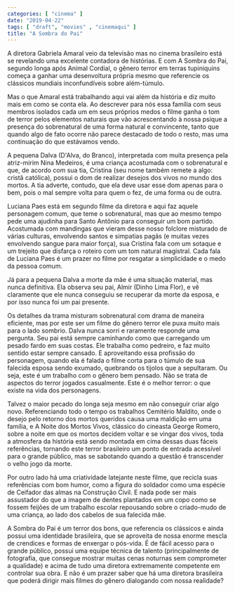```yaml
---
categories: [ "cinema" ]
date: "2019-04-22"
tags: [ "draft", "movies" , "cinemaqui" ]
title: "A Sombra do Pai"
---
```

A diretora Gabriela Amaral veio da televisão mas no cinema brasileiro
está se revelando uma excelente contadora de histórias. E com A
Sombra do Pai, segundo longa após Animal Cordial, o gênero terror em
terras tupiniquins começa a ganhar uma desenvoltura própria mesmo que
referencie os clássicos mundiais inconfundíveis sobre além-túmulo.

Mas o que Amaral está trabalhando aqui vai além da história e diz
muito mais em como se conta ela. Ao descrever para nós essa família
com seus membros isolados cada um em seus próprios medos o filme ganha
o tom de terror pelos elementos naturais que vão acrescentando à nossa
psique a presença do sobrenatural de uma forma natural e convincente,
tanto que quando algo de fato ocorre não parece destacado de todo o
resto, mas uma continuação do que estávamos vendo.

A pequena Dalva (D'Alva, do Branco), interpretada com muita presença pela
atriz-mirim Nina Medeiros, é uma criança acostumada com o sobrenatural
e que, de acordo com sua tia, Cristina (seu nome também remete a algo:
cristã católica), possui o dom de realizar desejos dos vivos no mundo
dos mortos. A tia adverte, contudo, que ela deve usar esse dom apenas para
o bem, pois o mal sempre volta para quem o fez, de uma forma ou de outra.

Luciana Paes está em segundo filme da diretora e aqui faz aquele
personagem comum, que teme o sobrenatural, mas que ao mesmo tempo pede uma
ajudinha para Santo Antônio para conseguir um bom partido. Acostumada com
mandingas que vieram desse nosso folclore misturado de várias culturas,
envolvendo santos e simpatias pagãs (e muitas vezes envolvendo sangue
para maior força), sua Cristina fala com um sotaque e um trejeito que
disfarça o roteiro com um tom natural magistral. Cada fala de Luciana
Paes é um prazer no filme por resgatar a simplicidade e o medo da pessoa
comum.

Já para a pequena Dalva a morte da mãe é uma situação material,
mas nunca definitiva. Ela observa seu pai, Almir (Dinho Lima Flor), e
vê claramente que ele nunca conseguiu se recuperar da morte da esposa,
e por isso nunca foi um pai presente.

Os detalhes da trama misturam sobrenatural com drama de maneira eficiente,
mas por este ser um filme do gênero terror ele puxa muito mais para o
lado sombrio. Dalva nunca sorri e raramente responde uma pergunta. Seu
pai está sempre caminhando como que carregando um pesado fardo em suas
costas. Ele trabalha como pedreiro, e faz muito sentido estar sempre
cansado. E aproveitando essa profissão do personagem, quando ela
é falada o filme corta para o túmulo de sua falecida esposa sendo
exumado, quebrando os tijolos que a sepultaram. Ou seja, este é um
trabalho com o gênero bem pensado. Não se trata de aspectos do terror
jogados casualmente. Este é o melhor terror: o que existe na vida dos
personagens.

Talvez o maior pecado do longa seja mesmo em não conseguir criar
algo novo. Referenciando todo o tempo os trabalhos Cemitério Maldito,
onde o desejo pelo retorno dos mortos queridos causa uma maldição em
uma família, e A Noite dos Mortos Vivos, clássico do cineasta George
Romero, sobre a noite em que os mortos decidem voltar e se vingar dos
vivos, toda a atmosfera da história está sendo montada em cima dessas
duas fáceis referências, tornando este terror brasileiro um ponto de
entrada acessível para o grande público, mas se sabotando quando a
questão é transcender o velho jogo da morte.

Por outro lado há uma criatividade latejante neste filme, que recicla
suas referências com bom humor, como a figura do soldador como uma
espécie de Ceifador das almas na Construção Civil. E nada pode ser
mais assustador do que a imagem de dentes plantados em um copo como se
fossem feijões de um trabalho escolar repousando sobre o criado-mudo
de uma criança, ao lado dos cabelos de sua falecida mãe.

A Sombra do Pai é um terror dos bons, que referencia os clássicos e
ainda possui uma identidade brasileira, que se aproveita de nossa enorme
mescla de crendices e formas de enxergar o pós-vida. É de fácil
acesso para o grande público, possui uma equipe técnica de talento
(principalmente de fotografia, que consegue mostrar muitas cenas noturnas
sem comprometer a qualidade) e acima de tudo uma diretora extremamente
competente em controlar sua obra. E não é um prazer saber que há uma
diretora brasileira que poderá dirigir mais filmes do gênero dialogando
com nossa realidade?
